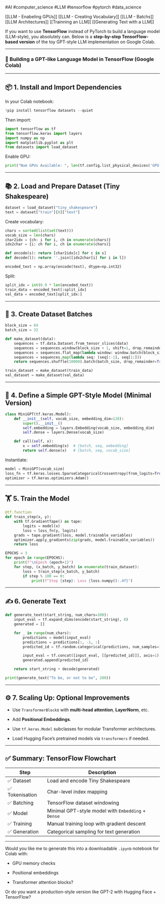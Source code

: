 #AI #computer_science #LLM #tensorflow #pytorch #data_science

[[LLM - Enabeling GPUs]]
[[LLM - Creating Vocabulary]]
[[LLM - Batchs]]
[[LLM Architectures]]
[[Trainning an LLM]]
[[Generating Text with a LLM]]

If you want to use **TensorFlow** instead of PyTorch to build a language model (LLM-style), you absolutely can. Below is a **step-by-step TensorFlow-based version** of the toy GPT-style LLM implementation on Google Colab.

---

### 🧠 Building a GPT-like Language Model in TensorFlow (Google Colab)

---

## 📦 1. Install and Import Dependencies

In your Colab notebook:

```python
!pip install tensorflow datasets --quiet
```

Then import:

```python
import tensorflow as tf
from tensorflow.keras import layers
import numpy as np
import matplotlib.pyplot as plt
from datasets import load_dataset
```

Enable GPU:

```python
print("Num GPUs Available: ", len(tf.config.list_physical_devices('GPU')))
```

---

## 📚 2. Load and Prepare Dataset (Tiny Shakespeare)

```python
dataset = load_dataset("tiny_shakespeare")
text = dataset["train"][0]["text"]
```

Create vocabulary:

```python
chars = sorted(list(set(text)))
vocab_size = len(chars)
char2idx = {ch: i for i, ch in enumerate(chars)}
idx2char = {i: ch for i, ch in enumerate(chars)}

def encode(s): return [char2idx[c] for c in s]
def decode(l): return ''.join([idx2char[i] for i in l])

encoded_text = np.array(encode(text), dtype=np.int32)
```

Split:

```python
split_idx = int(0.9 * len(encoded_text))
train_data = encoded_text[:split_idx]
val_data = encoded_text[split_idx:]
```

---

## 📐 3. Create Dataset Batches

```python
block_size = 64
batch_size = 32

def make_dataset(data):
    sequences = tf.data.Dataset.from_tensor_slices(data)
    sequences = sequences.window(block_size + 1, shift=1, drop_remainder=True)
    sequences = sequences.flat_map(lambda window: window.batch(block_size + 1))
    sequences = sequences.map(lambda seq: (seq[:-1], seq[1:]))
    return sequences.shuffle(10000).batch(batch_size, drop_remainder=True)

train_dataset = make_dataset(train_data)
val_dataset = make_dataset(val_data)
```

---

## 🧠 4. Define a Simple GPT-Style Model (Minimal Version)

```python
class MiniGPT(tf.keras.Model):
    def __init__(self, vocab_size, embedding_dim=128):
        super().__init__()
        self.embedding = layers.Embedding(vocab_size, embedding_dim)
        self.dense = layers.Dense(vocab_size)

    def call(self, x):
        x = self.embedding(x)  # [batch, seq, embedding]
        return self.dense(x)   # [batch, seq, vocab_size]
```

Instantiate:

```python
model = MiniGPT(vocab_size)
loss_fn = tf.keras.losses.SparseCategoricalCrossentropy(from_logits=True)
optimizer = tf.keras.optimizers.Adam()
```

---

## 🏋️ 5. Train the Model

```python
@tf.function
def train_step(x, y):
    with tf.GradientTape() as tape:
        logits = model(x)
        loss = loss_fn(y, logits)
    grads = tape.gradient(loss, model.trainable_variables)
    optimizer.apply_gradients(zip(grads, model.trainable_variables))
    return loss

EPOCHS = 3
for epoch in range(EPOCHS):
    print(f"\nEpoch {epoch+1}")
    for step, (x_batch, y_batch) in enumerate(train_dataset):
        loss = train_step(x_batch, y_batch)
        if step % 100 == 0:
            print(f"Step {step}: Loss {loss.numpy():.4f}")
```

---

## ✍️ 6. Generate Text

```python
def generate_text(start_string, num_chars=100):
    input_eval = tf.expand_dims(encode(start_string), 0)
    generated = []

    for _ in range(num_chars):
        predictions = model(input_eval)
        predictions = predictions[:, -1, :]
        predicted_id = tf.random.categorical(predictions, num_samples=1)[-1, 0].numpy()

        input_eval = tf.concat([input_eval, [[predicted_id]]], axis=1)
        generated.append(predicted_id)

    return start_string + decode(generated)

print(generate_text("To be, or not to be", 200))
```

---

## ⚙️ 7. Scaling Up: Optional Improvements

- Use `TransformerBlock`s with **multi-head attention**, **LayerNorm**, etc.
    
- Add **Positional Embeddings**.
    
- Use `tf.keras.Model` subclasses for modular Transformer architectures.
    
- Load Hugging Face’s pretrained models via `transformers` if needed.
    

---

## ✅ Summary: TensorFlow Flowchart

|Step|Description|
|---|---|
|✅ Dataset|Load and encode Tiny Shakespeare|
|✅ Tokenisation|Char-level index mapping|
|✅ Batching|TensorFlow dataset windowing|
|✅ Model|Minimal GPT-style model with `Embedding` + `Dense`|
|✅ Training|Manual training loop with gradient descent|
|✅ Generation|Categorical sampling for text generation|

---

Would you like me to generate this into a downloadable `.ipynb` notebook for Colab with:

- GPU memory checks
    
- Positional embeddings
    
- Transformer attention blocks?
    

Or do you want a production-style version like GPT-2 with Hugging Face + TensorFlow?